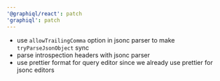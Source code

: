 ```yaml
---
'@graphiql/react': patch
'graphiql': patch
---
```


- use `allowTrailingComma` option in jsonc parser to make `tryParseJsonObject` sync
- parse introspection headers with jsonc parser
- use prettier format for query editor since we already use prettier for jsonc editors
